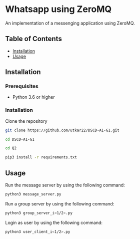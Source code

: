 # Whatsapp using ZeroMQ

An implementation of a messenging application using ZeroMQ.

## Table of Contents

- [Installation](#installation)
- [Usage](#usage)

## Installation

### Prerequisites
- Python 3.6 or higher

### Installation
Clone the repository
```bash
git clone https://github.com/utkar22/DSCD-A1-G1.git
```

```bash
cd DSCD-A1-G1
```

```bash
cd Q2
```

```bash
pip3 install -r requirements.txt
```


## Usage

Run the message server by using the following command:

```bash
python3 message_server.py 
```

Run a group server by using the following command:

```bash
python3 group_server_i<1/2>.py
```

Login as user by using the following command:

```bash
python3 user_client_i<1/2>.py
```